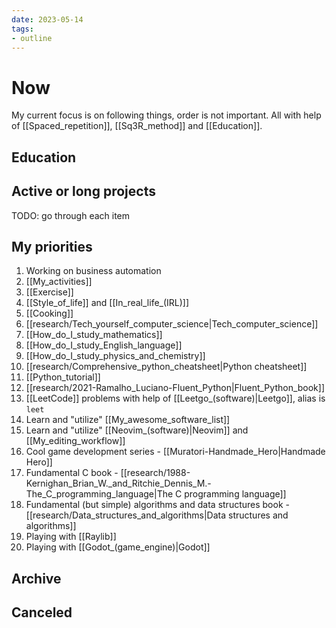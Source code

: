 ```yaml
---
date: 2023-05-14
tags:
- outline
---
```


# Now

My current focus is on following things, order is not important. All with help
of [[Spaced_repetition]], [[Sq3R_method]] and [[Education]].

## Education

## Active or long projects

TODO: go through each item

## My priorities

1. Working on business automation
2. [[My_activities]]
3. [[Exercise]]
4. [[Style_of_life]] and [[In_real_life_(IRL)]]
5. [[Cooking]]
6. [[research/Tech_yourself_computer_science|Tech_computer_science]]
8. [[How_do_I_study_mathematics]]
9. [[How_do_I_study_English_language]]
11. [[How_do_I_study_physics_and_chemistry]]
12. [[research/Comprehensive_python_cheatsheet|Python cheatsheet]]
13. [[Python_tutorial]]
14. [[research/2021-Ramalho_Luciano-Fluent_Python|Fluent_Python_book]]
15. [[LeetCode]] problems with help of [[Leetgo_(software)|Leetgo]], alias is `leet`
16. Learn and "utilize" [[My_awesome_software_list]]
17. Learn and "utilize" [[Neovim_(software)|Neovim]] and [[My_editing_workflow]]
18. Cool game development series - [[Muratori-Handmade_Hero|Handmade Hero]]
19. Fundamental C book - [[research/1988-Kernighan_Brian_W._and_Ritchie_Dennis_M.-The_C_programming_language|The C programming language]]
20. Fundamental (but simple) algorithms and data structures book - [[research/Data_structures_and_algorithms|Data structures and algorithms]]
21. Playing with [[Raylib]]
22. Playing with [[Godot_(game_engine)|Godot]]

## Archive

## Canceled